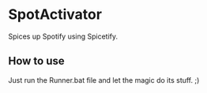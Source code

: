 # SpotActivator
Spices up Spotify using Spicetify.

## How to use
Just run the Runner.bat file and let the magic do its stuff.
;)
